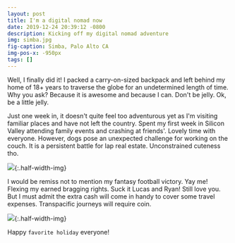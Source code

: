 ```yaml
---
layout: post
title: I'm a digital nomad now
date: 2019-12-24 20:39:12 -0800
description: Kicking off my digital nomad adventure
img: simba.jpg
fig-caption: Simba, Palo Alto CA
img-pos-x: -950px
tags: []
---
```

Well, I finally did it! I packed a carry-on-sized backpack and left behind my home of 18+ years to traverse the globe for an undetermined length of time. Why you ask? Because it is awesome and because I can. Don't be jelly. Ok, be a little jelly.

Just one week in, it doesn't quite feel too adventurous yet as I'm visiting familiar places and have not left the country. Spent my first week in Silicon Valley attending family events and crashing at friends'. Lovely time with everyone. However, dogs pose an unexpected challenge for working on the couch. It is a persistent battle for lap real estate. Unconstrained cuteness tho.

![]({{site.baseimgurl}}/lap_dogs.jpg){:.half-width-img}

I would be remiss not to mention my fantasy football victory. Yay me! Flexing my earned bragging rights. Suck it Lucas and Ryan! Still love you. But I must admit the extra cash will come in handy to cover some travel expenses. Transpacific journeys will require coin.

![]({{site.baseimgurl}}/fantasy.png){:.half-width-img}

Happy `favorite holiday` everyone!
